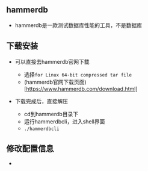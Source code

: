 ## hammerdb
* hammerdb是一款测试数据库性能的工具，不是数据库

## 下载安装
* 可以直接去hammerdb官网下载
  * 选择`for Linux 64-bit compressed tar file`
  * (hammerdb官网下载页面)[https://www.hammerdb.com/download.html]

* 下载完成后，直接解压
  * cd到hammerdb目录下
  * 运行hammerdbcli，进入shell界面
  * `./hammerdbcli`

## 修改配置信息

* 
